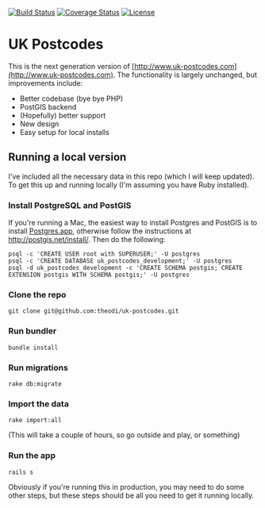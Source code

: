 [![Build Status](https://travis-ci.org/theodi/uk-postcodes.png)](https://travis-ci.org/theodi/uk-postcodes)
[![Coverage Status](https://coveralls.io/repos/theodi/uk-postcodes/badge.png)](https://coveralls.io/r/theodi/uk-postcodes)
[![License](http://img.shields.io/license/mit.png?color=green)](http://theodi.mit-license.org/)

# UK Postcodes

This is the next generation version of [http://www.uk-postcodes.com](http://www.uk-postcodes.com). The functionality is largely unchanged, but improvements include:

* Better codebase (bye bye PHP)
* PostGIS backend
* (Hopefully) better support
* New design
* Easy setup for local installs

## Running a local version

I've included all the necessary data in this repo (which I will keep updated). To get this up and running locally (I'm assuming you have Ruby installed).

### Install PostgreSQL and PostGIS

If you're running a Mac, the easiest way to install Postgres and PostGIS is to install [Postgres.app](http://postgresapp.com/), otherwise follow the instructions at http://postgis.net/install/. Then do the following:

```
psql -c 'CREATE USER root with SUPERUSER;' -U postgres
psql -c 'CREATE DATABASE uk_postcodes_development;' -U postgres
psql -d uk_postcodes_development -c 'CREATE SCHEMA postgis; CREATE EXTENSION postgis WITH SCHEMA postgis;' -U postgres
```

### Clone the repo

    git clone git@github.com:theodi/uk-postcodes.git

### Run bundler

    bundle install

### Run migrations

    rake db:migrate

### Import the data

    rake import:all

(This will take a couple of hours, so go outside and play, or something)

### Run the app

    rails s

Obviously if you're running this in production, you may need to do some other steps, but these steps should be all you need to get it running locally.
